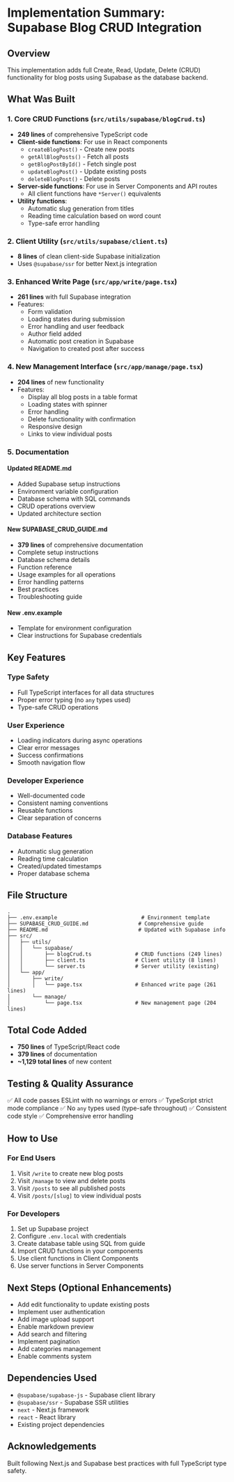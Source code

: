 # Implementation Summary: Supabase Blog CRUD Integration

## Overview
This implementation adds full Create, Read, Update, Delete (CRUD) functionality for blog posts using Supabase as the database backend.

## What Was Built

### 1. Core CRUD Functions (`src/utils/supabase/blogCrud.ts`)
- **249 lines** of comprehensive TypeScript code
- **Client-side functions**: For use in React components
  - `createBlogPost()` - Create new posts
  - `getAllBlogPosts()` - Fetch all posts
  - `getBlogPostById()` - Fetch single post
  - `updateBlogPost()` - Update existing posts
  - `deleteBlogPost()` - Delete posts
- **Server-side functions**: For use in Server Components and API routes
  - All client functions have `*Server()` equivalents
- **Utility functions**:
  - Automatic slug generation from titles
  - Reading time calculation based on word count
  - Type-safe error handling

### 2. Client Utility (`src/utils/supabase/client.ts`)
- **8 lines** of clean client-side Supabase initialization
- Uses `@supabase/ssr` for better Next.js integration

### 3. Enhanced Write Page (`src/app/write/page.tsx`)
- **261 lines** with full Supabase integration
- Features:
  - Form validation
  - Loading states during submission
  - Error handling and user feedback
  - Author field added
  - Automatic post creation in Supabase
  - Navigation to created post after success

### 4. New Management Interface (`src/app/manage/page.tsx`)
- **204 lines** of new functionality
- Features:
  - Display all blog posts in a table format
  - Loading states with spinner
  - Error handling
  - Delete functionality with confirmation
  - Responsive design
  - Links to view individual posts

### 5. Documentation

#### Updated README.md
- Added Supabase setup instructions
- Environment variable configuration
- Database schema with SQL commands
- CRUD operations overview
- Updated architecture section

#### New SUPABASE_CRUD_GUIDE.md
- **379 lines** of comprehensive documentation
- Complete setup instructions
- Database schema details
- Function reference
- Usage examples for all operations
- Error handling patterns
- Best practices
- Troubleshooting guide

#### New .env.example
- Template for environment configuration
- Clear instructions for Supabase credentials

## Key Features

### Type Safety
- Full TypeScript interfaces for all data structures
- Proper error typing (no `any` types used)
- Type-safe CRUD operations

### User Experience
- Loading indicators during async operations
- Clear error messages
- Success confirmations
- Smooth navigation flow

### Developer Experience
- Well-documented code
- Consistent naming conventions
- Reusable functions
- Clear separation of concerns

### Database Features
- Automatic slug generation
- Reading time calculation
- Created/updated timestamps
- Proper database schema

## File Structure
```
.
├── .env.example                           # Environment template
├── SUPABASE_CRUD_GUIDE.md                # Comprehensive guide
├── README.md                             # Updated with Supabase info
├── src/
│   ├── utils/
│   │   └── supabase/
│   │       ├── blogCrud.ts              # CRUD functions (249 lines)
│   │       ├── client.ts                # Client utility (8 lines)
│   │       └── server.ts                # Server utility (existing)
│   └── app/
│       ├── write/
│       │   └── page.tsx                 # Enhanced write page (261 lines)
│       └── manage/
│           └── page.tsx                 # New management page (204 lines)
```

## Total Code Added
- **750 lines** of TypeScript/React code
- **379 lines** of documentation
- **~1,129 total lines** of new content

## Testing & Quality Assurance
✅ All code passes ESLint with no warnings or errors
✅ TypeScript strict mode compliance
✅ No `any` types used (type-safe throughout)
✅ Consistent code style
✅ Comprehensive error handling

## How to Use

### For End Users
1. Visit `/write` to create new blog posts
2. Visit `/manage` to view and delete posts
3. Visit `/posts` to see all published posts
4. Visit `/posts/[slug]` to view individual posts

### For Developers
1. Set up Supabase project
2. Configure `.env.local` with credentials
3. Create database table using SQL from guide
4. Import CRUD functions in your components
5. Use client functions in Client Components
6. Use server functions in Server Components

## Next Steps (Optional Enhancements)
- Add edit functionality to update existing posts
- Implement user authentication
- Add image upload support
- Enable markdown preview
- Add search and filtering
- Implement pagination
- Add categories management
- Enable comments system

## Dependencies Used
- `@supabase/supabase-js` - Supabase client library
- `@supabase/ssr` - Supabase SSR utilities
- `next` - Next.js framework
- `react` - React library
- Existing project dependencies

## Acknowledgements
Built following Next.js and Supabase best practices with full TypeScript type safety.
